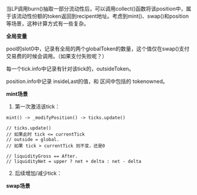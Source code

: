当LP调用burn()抽取一部分流动性后，可以调用collect()函数将该position中，属于该流动性份额的token返回到recipent地址。考虑到mint()、swap()和position等场景，这种计算方式有一些复杂。

**全局变量**

pool的slot0中，记录有全局的两个globalToken的数量，这个值仅在swap()支付交易费的时候会调用。（如果支付失败呢？）

每一个tick.info中记录有针对该tick的，outsideToken。

position.info中记录 insideLast的值，和 区间中包括的 tokenowned。

**mint场景**

1. 第一次激活该tick：

```solidity
mint() -> _modifyPosition() -> ticks.update()

// ticks.update()
// 如果此时 tick <= currentTick
// outside = global.
// 如果 tick > currentTick 则不变，还是0

// liquidityGross == After.
// liquidityNet = upper ? net + delta : net - delta
```

2. 后续增加/减少tick：

**swap场景**

